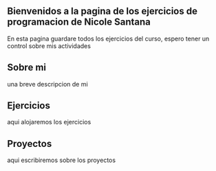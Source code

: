 ## Bienvenidos a la pagina de los ejercicios de programacion de Nicole Santana

En esta pagina guardare todos los ejercicios del curso, espero tener un control sobre mis actividades

## Sobre mi
una breve descripcion de mi 

## Ejercicios

aqui alojaremos los ejercicios

## Proyectos

aqui escribiremos sobre los proyectos